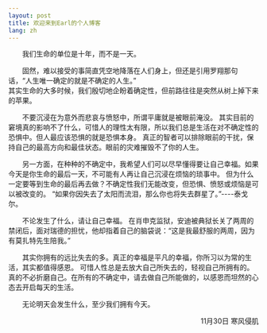 ```yaml
---
layout: post
title: 欢迎来到Earl的个人博客
lang: zh
---
```


&ensp;&ensp;&ensp;&ensp;我们生命的单位是十年，而不是一天。  


&ensp;&ensp;&ensp;&ensp;固然，难以接受的事简直凭空地降落在人们身上，但还是引用罗翔那句话，“人生唯一确定的就是不确定的人生。”  
其实生命的大多时候，我们殷切地企盼着确定性，但前路往往是突然从树上掉下来的苹果。  


&ensp;&ensp;&ensp;&ensp;不要沉浸在为意外而悲哀与愤怒中，所谓平庸就是被眼前淹没。
其实目前的窘境真的影响不了什么，可惜人的理性太有限，所以我们总是生活在对不确定性的恐惧中。但人最应该恐惧的就是恐惧本身。
真正的智者可以排除眼前的干扰，保持自己的最高方向和最佳状态。眼前的灾难摧毁不了你的人生。  


&ensp;&ensp;&ensp;&ensp;另一方面，在种种的不确定中，我希望人们可以尽早懂得要让自己幸福。如果今天是你生命的最后一天，不可能有人再让自己沉浸在烦恼的琐事中。
但为什么一定要等到生命的最后再去做？不确定性我们无能改变，但恐惧、愤怒或烦恼是可以被改变的。
“如果你因失去了太阳而流泪，那么你也将失去群星了。”----泰戈尔。  

&ensp;&ensp;&ensp;&ensp;不论发生了什么，请让自己幸福。
在肖申克监狱，安迪被典狱长关了两周的禁闭后，面对瑞德的担忧，他却指着自己的脑袋说：“这是我最舒服的两周，因为有莫扎特先生陪我。”  


&ensp;&ensp;&ensp;&ensp;其实你拥有的远比失去的多。真正的幸福是平凡的幸福，你所习以为常的生活，其实都值得感恩。
可惜人性总是去放大自己所失去的，轻视自己所拥有的。真的不必折磨自己。在所有的不确定中，请去做自己所能做的，以感恩而坦然的心态去开启每天的生活。  


&ensp;&ensp;&ensp;&ensp;无论明天会发生什么，至少我们拥有今天。

<p align="right">11月30日   寒风侵肌</p>
